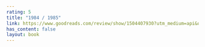 ```yaml
---
rating: 5
title: "1984 / 1985"
link: https://www.goodreads.com/review/show/1504407930?utm_medium=api&utm_source=rss
has_content: false
layout: book
---
```

